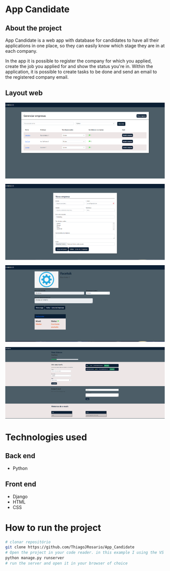 # App Candidate

## About the project
App Candidate is a web app with database for candidates to have all their applications in one place, so they can easily know which stage they are in at each company.

In the app it is possible to register the company for which you applied, create the job you applied for and show the status you're in. Within the application, it is possible to create tasks to be done and send an email to the registered company email.

## Layout web
![Web 1](https://raw.githubusercontent.com/ThiagoJRosario/App_Candidate/ThiagoJRosario-photos/HomeEmpresas.png)

![Web 2](https://raw.githubusercontent.com/ThiagoJRosario/App_Candidate/ThiagoJRosario-photos/Novaempresa.png)

![Web 3](https://raw.githubusercontent.com/ThiagoJRosario/App_Candidate/ThiagoJRosario-photos/HomeEmpresa.png)

![Web 4](https://raw.githubusercontent.com/ThiagoJRosario/App_Candidate/ThiagoJRosario-photos/TelaVagas.png)

# Technologies used
## Back end
- Python

## Front end
- Django 
- HTML
- CSS 

# How to run the project
```bash
# clonar repositório
git clone https://github.com/ThiagoJRosario/App_Candidate
# Open the project in your code reader. in this example I using the VS Code.
python manage.py runserver
# run the server and open it in your browser of choice
```


